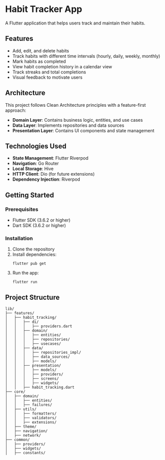 # Habit Tracker App

A Flutter application that helps users track and maintain their habits.

## Features

- Add, edit, and delete habits
- Track habits with different time intervals (hourly, daily, weekly, monthly)
- Mark habits as completed
- View habit completion history in a calendar view
- Track streaks and total completions
- Visual feedback to motivate users

## Architecture

This project follows Clean Architecture principles with a feature-first approach:

- **Domain Layer**: Contains business logic, entities, and use cases
- **Data Layer**: Implements repositories and data sources
- **Presentation Layer**: Contains UI components and state management

## Technologies Used

- **State Management**: Flutter Riverpod
- **Navigation**: Go Router
- **Local Storage**: Hive
- **HTTP Client**: Dio (for future extensions)
- **Dependency Injection**: Riverpod

## Getting Started

### Prerequisites

- Flutter SDK (3.6.2 or higher)
- Dart SDK (3.6.2 or higher)

### Installation

1. Clone the repository
2. Install dependencies:
   ```
   flutter pub get
   ```
3. Run the app:
   ```
   flutter run
   ```

## Project Structure

```
lib/
├── features/
│   ├── habit_tracking/
│   │   ├── di/
│   │   │   ├── providers.dart
│   │   ├── domain/
│   │   │   ├── entities/
│   │   │   ├── repositories/
│   │   │   ├── usecases/
│   │   ├── data/
│   │   │   ├── repositories_impl/
│   │   │   ├── data_sources/
│   │   │   ├── models/
│   │   ├── presentation/
│   │   │   ├── models/
│   │   │   ├── providers/
│   │   │   ├── screens/
│   │   │   ├── widgets/
│   │   ├── habit_tracking.dart
├── core/
│   ├── domain/
│   │   ├── entities/
│   │   ├── failures/
│   ├── utils/
│   │   ├── formatters/
│   │   ├── validators/
│   │   ├── extensions/
│   ├── theme/
│   ├── navigation/
│   ├── network/
├── common/
│   ├── providers/
│   ├── widgets/
│   ├── constants/
```
